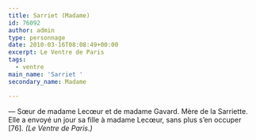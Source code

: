 ```yaml
---
title: Sarriet (Madame)
id: 76092
author: admin
type: personnage
date: 2010-03-16T08:08:49+00:00
excerpt: Le Ventre de Paris
tags:
  - ventre
main_name: 'Sarriet '
secondary_name: Madame

---
```

— Sœur de madame Lecœur et de madame Gavard. Mère de la Sarriette. Elle a envoyé un jour sa fille à madame Lecœur, sans plus s&rsquo;en occuper [76]. _(Le Ventre de Paris.)_